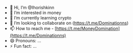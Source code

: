 - 👋 Hi, I’m @Ihorishkinn
- 👀 I’m interested in money
- 🌱 I’m currently learning crypto
- 💞️ I’m looking to collaborate on (https://t.me/Dominationns)
- 📫 How to reach me - [https://t.me/MoneyDomination](https://t.me/Dominationns)
- 😄 Pronouns: ...
- ⚡ Fun fact: ...

<!---
Ihorishkinn/Ihorishkinn is a ✨ special ✨ repository because its `README.md` (this file) appears on your GitHub profile.
You can click the Preview link to take a look at your changes.
--->
